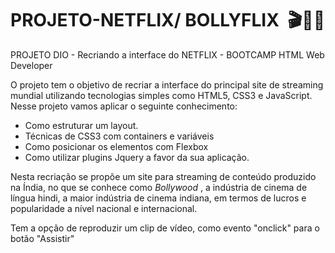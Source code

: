 # PROJETO-NETFLIX​ / BOLLYFLIX ​ :clapper::movie_camera::popcorn:
PROJETO DIO - Recriando a interface do NETFLIX - BOOTCAMP HTML Web Developer

O projeto tem o objetivo de recriar a interface do principal site de streaming mundial utilizando tecnologias simples como HTML5, CSS3 e JavaScript. Nesse projeto vamos aplicar o seguinte conhecimento:

- Como estruturar um layout.
- Técnicas de CSS3 com containers e variáveis
- Como posicionar os elementos com Flexbox 
- Como utilizar plugins Jquery a favor da sua aplicação.

Nesta recriação se propõe um site para streaming de conteúdo produzido na Índia, no que se conhece como *Bollywood* , a indústria de cinema de língua hindi, a maior indústria de cinema indiana, em termos de lucros e popularidade a nível nacional e internacional.

Tem a opção de reproduzir um clip de vídeo, como evento "onclick" para o botão "Assistir"  

